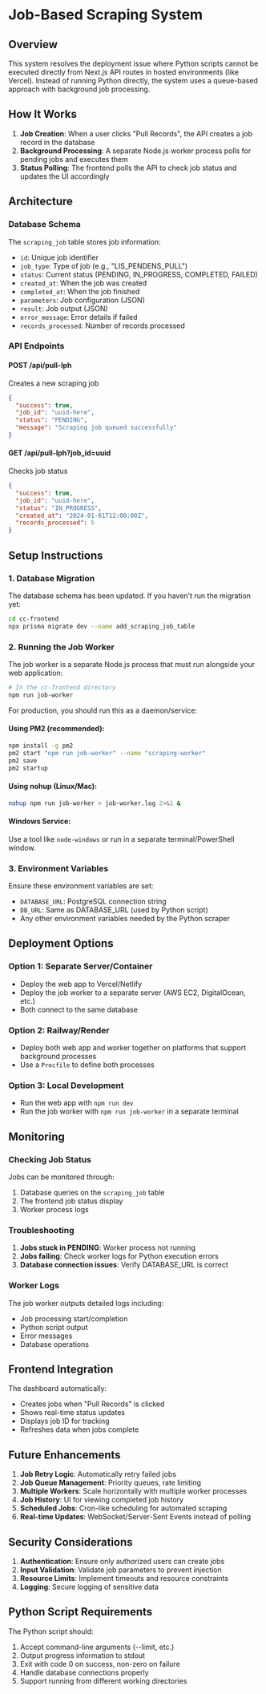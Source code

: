 # Job-Based Scraping System

## Overview

This system resolves the deployment issue where Python scripts cannot be executed directly from Next.js API routes in hosted environments (like Vercel). Instead of running Python directly, the system uses a queue-based approach with background job processing.

## How It Works

1. **Job Creation**: When a user clicks "Pull Records", the API creates a job record in the database
2. **Background Processing**: A separate Node.js worker process polls for pending jobs and executes them
3. **Status Polling**: The frontend polls the API to check job status and updates the UI accordingly

## Architecture

### Database Schema

The `scraping_job` table stores job information:
- `id`: Unique job identifier  
- `job_type`: Type of job (e.g., "LIS_PENDENS_PULL")
- `status`: Current status (PENDING, IN_PROGRESS, COMPLETED, FAILED)
- `created_at`: When the job was created
- `completed_at`: When the job finished
- `parameters`: Job configuration (JSON)
- `result`: Job output (JSON)
- `error_message`: Error details if failed
- `records_processed`: Number of records processed

### API Endpoints

#### POST /api/pull-lph
Creates a new scraping job
```json
{
  "success": true,
  "job_id": "uuid-here",
  "status": "PENDING",
  "message": "Scraping job queued successfully"
}
```

#### GET /api/pull-lph?job_id=uuid
Checks job status
```json
{
  "success": true,
  "job_id": "uuid-here", 
  "status": "IN_PROGRESS",
  "created_at": "2024-01-01T12:00:00Z",
  "records_processed": 5
}
```

## Setup Instructions

### 1. Database Migration

The database schema has been updated. If you haven't run the migration yet:

```bash
cd cc-frontend
npx prisma migrate dev --name add_scraping_job_table
```

### 2. Running the Job Worker

The job worker is a separate Node.js process that must run alongside your web application:

```bash
# In the cc-frontend directory
npm run job-worker
```

For production, you should run this as a daemon/service:

#### Using PM2 (recommended):
```bash
npm install -g pm2
pm2 start "npm run job-worker" --name "scraping-worker"
pm2 save
pm2 startup
```

#### Using nohup (Linux/Mac):
```bash
nohup npm run job-worker > job-worker.log 2>&1 &
```

#### Windows Service:
Use a tool like `node-windows` or run in a separate terminal/PowerShell window.

### 3. Environment Variables

Ensure these environment variables are set:
- `DATABASE_URL`: PostgreSQL connection string
- `DB_URL`: Same as DATABASE_URL (used by Python script)
- Any other environment variables needed by the Python scraper

## Deployment Options

### Option 1: Separate Server/Container
- Deploy the web app to Vercel/Netlify
- Deploy the job worker to a separate server (AWS EC2, DigitalOcean, etc.)
- Both connect to the same database

### Option 2: Railway/Render 
- Deploy both web app and worker together on platforms that support background processes
- Use a `Procfile` to define both processes

### Option 3: Local Development
- Run the web app with `npm run dev`
- Run the job worker with `npm run job-worker` in a separate terminal

## Monitoring

### Checking Job Status
Jobs can be monitored through:
1. Database queries on the `scraping_job` table
2. The frontend job status display
3. Worker process logs

### Troubleshooting

1. **Jobs stuck in PENDING**: Worker process not running
2. **Jobs failing**: Check worker logs for Python execution errors
3. **Database connection issues**: Verify DATABASE_URL is correct

### Worker Logs
The job worker outputs detailed logs including:
- Job processing start/completion
- Python script output
- Error messages
- Database operations

## Frontend Integration

The dashboard automatically:
- Creates jobs when "Pull Records" is clicked
- Shows real-time status updates
- Displays job ID for tracking
- Refreshes data when jobs complete

## Future Enhancements

1. **Job Retry Logic**: Automatically retry failed jobs
2. **Job Queue Management**: Priority queues, rate limiting
3. **Multiple Workers**: Scale horizontally with multiple worker processes
4. **Job History**: UI for viewing completed job history
5. **Scheduled Jobs**: Cron-like scheduling for automated scraping
6. **Real-time Updates**: WebSocket/Server-Sent Events instead of polling

## Security Considerations

1. **Authentication**: Ensure only authorized users can create jobs
2. **Input Validation**: Validate job parameters to prevent injection
3. **Resource Limits**: Implement timeouts and resource constraints
4. **Logging**: Secure logging of sensitive data

## Python Script Requirements

The Python script should:
1. Accept command-line arguments (--limit, etc.)
2. Output progress information to stdout
3. Exit with code 0 on success, non-zero on failure
4. Handle database connections properly
5. Support running from different working directories 